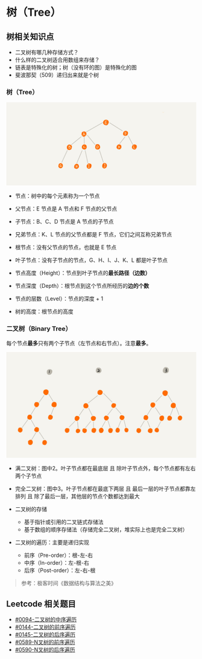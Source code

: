 # 树（Tree）

## 树相关知识点

+ 二叉树有哪几种存储方式？
+ 什么样的二叉树适合用数组来存储？
+ 链表是特殊化的树；树（没有环的图）是特殊化的图
+ 斐波那契（509）递归出来就是个树

### 树（Tree）

![image](https://github.com/lijiredback/javascript-algorithm/blob/master/src/imgs/tree.jpg)

+ 节点：树中的每个元素称为一个节点
+ 父节点：E 节点是 A 节点和 F 节点的父节点
+ 子节点：B、C、D 节点是 A 节点的子节点
+ 兄弟节点：K、L 节点的父节点都是 F 节点，它们之间互称兄弟节点
+ 根节点：没有父节点的节点，也就是 E 节点
+ 叶子节点：没有子节点的节点，G、H、I、J、K、L 都是叶子节点

+ 节点高度（Height）：节点到叶子节点的**最长路径（边数）**
+ 节点深度（Depth）：根节点到这个节点所经历的**边的个数**
+ 节点的层数（Level）：节点的深度 + 1
+ 树的高度：根节点的高度

### 二叉树（Binary Tree）

每个节点**最多**只有两个子节点（左节点和右节点）。注意**最多**。

![image](https://github.com/lijiredback/javascript-algorithm/blob/master/src/imgs/binary-tree.jpg)

+ 满二叉树：图中2。叶子节点都在最底层 且 除叶子节点外，每个节点都有左右两个子节点
+ 完全二叉树：图中3。叶子节点都在最底下两层 且 最后一层的叶子节点都靠左排列 且 除了最后一层，其他层的节点个数都达到最大

+ 二叉树的存储
  - 基于指针或引用的二叉链式存储法
  - 基于数组的顺序存储法（存储完全二叉树，堆实际上也是完全二叉树）

+ 二叉树的遍历：主要是递归实现
  - 前序（Pre-order）：根-左-右
  - 中序（In-order）：左-根-右
  - 后序（Post-order）：左-右-根

> 参考：极客时间《数据结构与算法之美》

## Leetcode 相关题目

+ [#0094-二叉树的中序遍历](https://github.com/lijiredback/javascript-algorithm/blob/master/src/data-structure/tree/%230094-binary-tree-inorder-traversal.md)
+ [#0144-二叉树的前序遍历](https://github.com/lijiredback/javascript-algorithm/blob/master/src/data-structure/tree/%230144-binary-tree-preorder-traversal.md)
+ [#0145-二叉树的后序遍历](https://github.com/lijiredback/javascript-algorithm/blob/master/src/data-structure/tree/%230145-binary-tree-postorder-traversal.md)
+ [#0589-N叉树的前序遍历](https://github.com/lijiredback/javascript-algorithm/blob/master/src/data-structure/tree/%230589-n-ary-tree-preorder-traversal.md)
+ [#0590-N叉树的后序遍历](https://github.com/lijiredback/javascript-algorithm/blob/master/src/data-structure/tree/%230590-n-ary-tree-postorder-traversal.md)